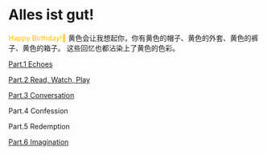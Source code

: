 # Alles ist gut!

<font color="#ffc000">Happy Birthday!🥳</font>
黄色会让我想起你，你有黄色的帽子、黄色的外套、黄色的裤子、黄色的箱子。
这些回忆也都沾染上了黄色的色彩。


[Part.1 Echoes](https://world2c.github.io/pizzaandlaw/Part.1%20Echoes.html)

[Part.2 Read, Watch, Play](https://world2c.github.io/pizzaandlaw/Part.2%20Read%2C%20Watch%2C%20Play.html)

[Part.3 Conversation](https://world2c.github.io/pizzaandlaw/Part.3%20Conversations.html)

Part.4 Confession

Part.5 Redemption

[Part.6 Imagination](https://world2c.github.io/pizzaandlaw/Part.6%20Imagination.html)

